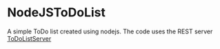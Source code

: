 # NodeJSToDoList
A simple ToDo list created using nodejs. 
The code uses the REST server [ToDoListServer](https://github.com/mySimonID/TodoListServer/blob/master/README.md)


